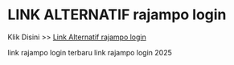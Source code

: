 # LINK ALTERNATIF rajampo login

Klik Disini >> <a href="https://linksto.pages.dev/">Link Alternatif rajampo login </a>

link rajampo login terbaru
link rajampo login 2025